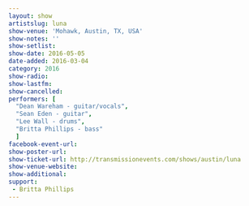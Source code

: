```yaml
---
layout: show
artistslug: luna
show-venue: 'Mohawk, Austin, TX, USA'
show-notes: ''
show-setlist: 
show-date: 2016-05-05
date-added: 2016-03-04
category: 2016
show-radio: 
show-lastfm: 
show-cancelled: 
performers: [
  "Dean Wareham - guitar/vocals",
  "Sean Eden - guitar",
  "Lee Wall - drums",
  "Britta Phillips - bass"
  ]
facebook-event-url: 
show-poster-url: 
show-ticket-url: http://transmissionevents.com/shows/austin/luna
show-venue-website: 
show-additional: 
support:
 - Britta Phillips
---
```

